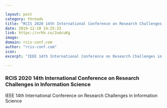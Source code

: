 ```yaml
---

layout: post
category: threads
title: "RCIS 2020 14th International Conference on Research Challenges in Information Science"
date: 2019-12-10 14:25:23
link: https://vrhk.co/2odcuKg
image: 
domain: rcis-conf.com
author: "rcis-conf.com"
icon: 
excerpt: "IEEE 14th International Conference on Research Challenges in Information Science"

---
```


### RCIS 2020 14th International Conference on Research Challenges in Information Science

IEEE 14th International Conference on Research Challenges in Information Science